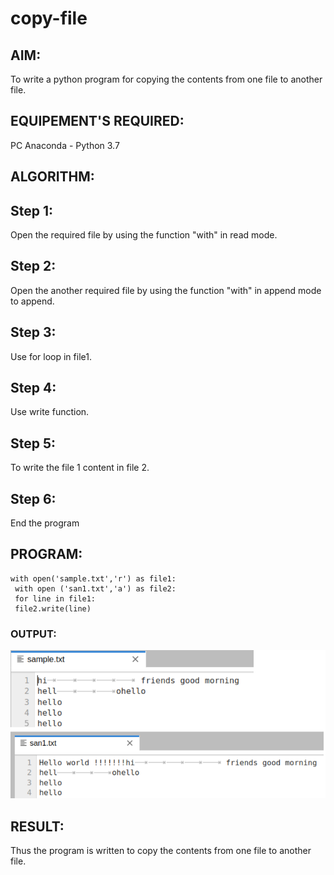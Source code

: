 # copy-file
## AIM:
To write a python program for copying the contents from one file to another file.
## EQUIPEMENT'S REQUIRED: 
PC
Anaconda - Python 3.7
## ALGORITHM: 
## Step 1:
Open the required file by using the function "with" in read mode.
## Step 2:
Open the another required file by using the function "with" in append mode to append.
## Step 3:
Use for loop in file1.
## Step 4:
Use write function.
## Step 5:
To write the file 1 content in file 2.
## Step 6:
End the program

## PROGRAM:
```
with open('sample.txt','r') as file1:
 with open ('san1.txt','a') as file2:
 for line in file1:
 file2.write(line)
 ```
### OUTPUT:
![model](1.png)


## RESULT:
Thus the program is written to copy the contents from one file to another file.